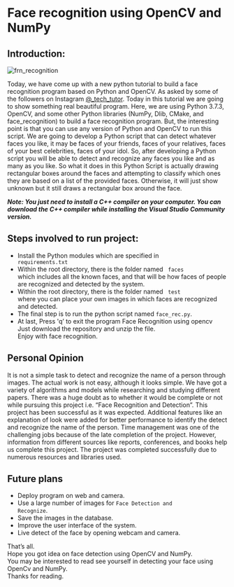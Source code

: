 # Face recognition using OpenCV and NumPy

## Introduction:

![frn_recognition](https://user-images.githubusercontent.com/40186859/120075873-beab0700-c0c2-11eb-843e-a9b6805390e8.jpg)

Today, we have come up with a new python tutorial to build a face recognition program based on Python and OpenCV. As asked by some of the followers on Instagram [@_tech_tutor](https://www.instagram.com/_tech_tutor/). Today in this tutorial we are going to show something real beautiful program. Here, we are using Python 3.7.3, OpenCV, and some other Python libraries (NumPy, Dlib, CMake, and face_recognition) to build a face recognition program. But, the interesting point is that you can use any version of Python and OpenCV to run this script. We are going to develop a Python script that can detect whatever faces you like, it may be faces of your friends, faces of your relatives, faces of your best celebrities, faces of your idol. So, after developing a Python script you will be able to detect and recognize any faces you like and as many as you like. So what it does in this Python Script is actually drawing rectangular boxes around the faces and attempting to classify which ones they are based on a list of the provided faces. Otherwise, it will just show unknown but it still draws a rectangular box around the face. 

<b><i> Note: You just need to install a C++ compiler on your computer. You can download the C++  compiler while installing the Visual Studio Community version. </i></b>

## Steps involved to run project: 

* Install the Python modules which are specified in <code> requirements.txt</code>
* Within the root directory, there is the folder named <code> faces </code> which includes all the known faces, and that will be how faces of people are recognized and detected by the system.
* Within the root directory, there is the folder named <code> test </code> where you can place your own images in which faces are recognized and detected.
* The final step is to run the python script named <code>face_rec.py</code>.
* At last, Press </code>'q’</code> to exit the program
Face Recognition using opencv <br>
Just download the repository and unzip the file. <br>
Enjoy with face recognition. <br>

## Personal Opinion

It is not a simple task to detect and recognize the name of a person through images. The actual work is not easy, although it looks simple. We have got a variety of algorithms and models while researching and studying different papers. There was a huge doubt as to whether it would be complete or not while pursuing this project i.e. “Face Recognition and Detection”. This project has been successful as it was expected. Additional features like an explanation of look were added for better performance to identify the detect and recognize the name of the person. Time management was one of the challenging jobs because of the late completion of the project. However, information from different sources like reports, conferences, and books help us complete this project. The project was completed successfully due to numerous resources and libraries used.

## Future plans

* Deploy program on web and camera.
* Use a large number of images for <code>Face Detection and Recognize</code>.
* Save the images in the database.
* Improve the user interface of the system.
* Live detect of the face by opening webcam and camera.

That’s all. <br>
Hope you got idea on face detection using OpenCV and NumPy. <br>
You may be interested to read see yourself in detecting your face using OpenCv and NumPy. <br>
Thanks for reading. <br>

